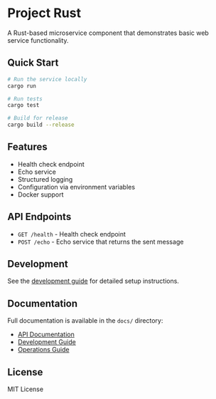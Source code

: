 # Project Rust

A Rust-based microservice component that demonstrates basic web service functionality.

## Quick Start

```bash
# Run the service locally
cargo run

# Run tests
cargo test

# Build for release
cargo build --release
```

## Features

- Health check endpoint
- Echo service
- Structured logging
- Configuration via environment variables
- Docker support

## API Endpoints

- `GET /health` - Health check endpoint
- `POST /echo` - Echo service that returns the sent message

## Development

See the [development guide](docs/development.md) for detailed setup instructions.

## Documentation

Full documentation is available in the `docs/` directory:

- [API Documentation](docs/api.md)
- [Development Guide](docs/development.md)
- [Operations Guide](docs/operations.md)

## License

MIT License